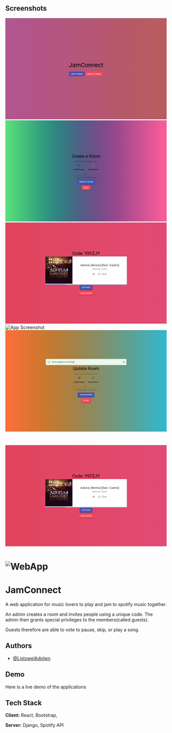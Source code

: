## Screenshots
![App Screenshot](https://github.com/ListowelAdolwin/JamConnect/blob/master/mobile%20(4).png)
![App Screenshot](https://github.com/ListowelAdolwin/JamConnect/blob/master/mobile%20(5).png)
![App Screenshot](https://github.com/ListowelAdolwin/JamConnect/blob/master/mobile%20(6).png)
![App Screenshot](https://github.com/ListowelAdolwin/JamConnect/blob/master/mobile%20(7).png)
![App Screenshot](https://github.com/ListowelAdolwin/JamConnect/blob/master/mobile%20(8).png)
# ![WebApp](https://github.com/ListowelAdolwin/JamConnect/blob/master/mobile%20(6).png)
# ![WebApp](https://github.com/ListowelAdolwin/JamConnect/blob/master/mobilee.gif)


# JamConnect

A web application for music lovers to play and jam to spotify music together.

An admin creates a room and invites people using a unique code. The admin then grants special privileges to the members(called guests).

Guests therefore are able to vote to pause, skip, or play a song.


## Authors

- [@ListowelAdolwn](https://www.github.com/ListowelAdolwin)


## Demo

Here is a live demo of the applications

## Tech Stack

**Client:** React, Bootstrap,

**Server:** Django, Spotify API

